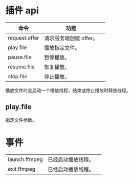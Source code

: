# 插件 api

| 命令          | 功能                   |     |
| ------------- | ---------------------- | --- |
| request.offer | 请求服务端创建 offer。 |     |
| play.file     | 播放指定文件。         |     |
| pause.file    | 暂停播放。             |     |
| resume.file   | 恢复播放。             |     |
| stop.file     | 停止播放。             |     |

播放文件时会启动一个播放线程，结束或停止播放时释放线程。

## play.file

指定文件参数。

# 事件

|               |                    |     |
| ------------- | ------------------ | --- |
| launch.ffmpeg | 已经启动播放线程。 |     |
| exit.ffmpeg   | 已经启动播放线程。 |     |
